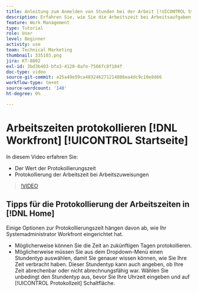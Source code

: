 ```yaml
---
title: Anleitung zum Anmelden von Stunden bei der Arbeit [!UICONTROL Startseite]
description: Erfahren Sie, wie Sie die Arbeitszeit bei Arbeitsaufgaben in [!DNL  Workfront]. Erfahren Sie, warum für Ihre Organisation möglicherweise eine Protokollierungszeit erforderlich ist.
feature: Work Management
type: Tutorial
role: User
level: Beginner
activity: use
team: Technical Marketing
thumbnail: 335103.png
jira: KT-8802
exl-id: 3bd3b403-bfa3-4120-8afe-7566fc8f184f
doc-type: video
source-git-commit: a25a49e59ca483246271214886ea4dc9c10e8d66
workflow-type: tm+mt
source-wordcount: '140'
ht-degree: 0%

---
```


# Arbeitszeiten protokollieren [!DNL Workfront] [!UICONTROL Startseite]

In diesem Video erfahren Sie:

* Der Wert der Protokollierungszeit
* Protokollierung der Arbeitszeit bei Arbeitszuweisungen

>[!VIDEO](https://video.tv.adobe.com/v/335103/?quality=12&learn=on)

## Tipps für die Protokollierung der Arbeitszeiten in [!DNL Home]

Einige Optionen zur Protokollierungszeit hängen davon ab, wie Ihr Systemadministrator Workfront eingerichtet hat.

* Möglicherweise können Sie die Zeit an zukünftigen Tagen protokollieren.
* Möglicherweise müssen Sie aus dem Dropdown-Menü einen Stundentyp auswählen, damit Sie genauer wissen können, wie Sie Ihre Zeit verbracht haben. Dieser Stundentyp kann auch angeben, ob Ihre Zeit abrechenbar oder nicht abrechnungsfähig war. Wählen Sie unbedingt den Stundentyp aus, bevor Sie Ihre Uhrzeit eingeben und auf [!UICONTROL Protokollzeit] Schaltfläche.

<!---
learn more URLs
--->
